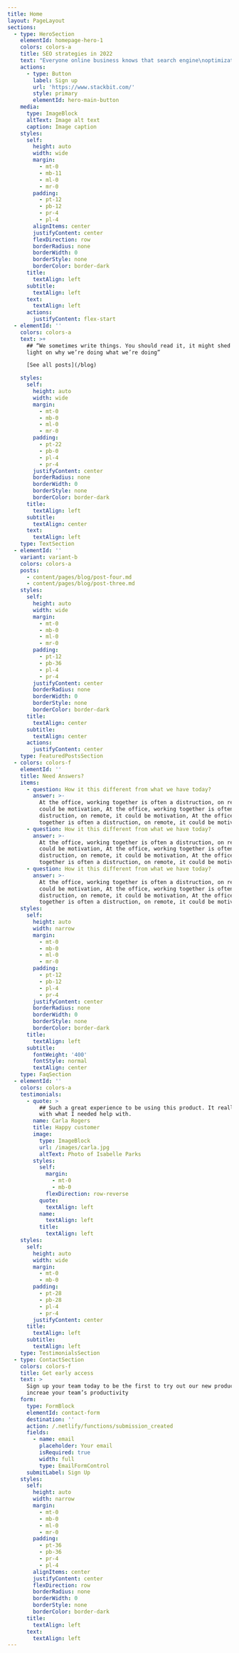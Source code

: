 ```yaml
---
title: Home
layout: PageLayout
sections:
  - type: HeroSection
    elementId: homepage-hero-1
    colors: colors-a
    title: SEO strategies in 2022
    text: "Everyone online business knows that search engine\noptimization is very effective in their business success.\_SEO techniques are constantly\nchanging, and you need to be in the process of change in order to be able to\nuse the right strategies in content production and business management.\_If you\ncontinue to use old search engine optimization techniques, it's time to use\_your SEO\nstrategies in\_2022.\_Using old\ntechniques not only does not change your progress but may also have negative\neffects.\n\n## The impact of artificial intelligence on SEO\n\nArtificial intelligence has a great impact on how people\ninteract with online content, and you need to know that it has also been a very\nimportant factor in SEO lately.\_Algorithms based on\_artificial intelligence\_can be the\_algorithm\nRankbrain\_noted\nthat one of the important factors in ranking in search engine results in 2022\nwill become.\_Ever\nsince Google introduced this algorithm, most businesses have wondered how this\nalgorithm will affect their SEO strategies.\n\nExperts believe that one of the most important factors influencing the ranking of a ranking algorithm is\_the [click-through rate\_](https://www.seo25.com/what-are-the-best-traffic-sources-increase-your-sales/)and the amount of time that searchers spend on a site.\_So, the content you produce should be organized in a way that attracts the\nattention of users.\n\n## The relationship between SEO and artificial intelligence\n\nGenerate long content\n\nRecently, Google has shown that sites that produce long\ncontent with more than 2,000 words receive much more traffic than other sites.\_One\_of the SEO\nstrategies\_that\nyou should pay attention to is focusing on producing long and quality content\nthat can improve your position in Google rankings.\_But you should note that the\ncontent you produce must fascinate readers.\n\n### Impact of headings on SEO\n\nWhen creating content using H2 and H3, it is best to divide\nyour posts into several subheadings.\_Writing long texts, especially on mobile, is\ntedious and scary for users.\_One of the SEO strategies that should be paid\nspecial attention to in 2022 is the use of more headlines.\n\n### Compatibility With Mobile Or Mobile Friendly\n\nOne of the most important factors in Google rankings, which\nit has been emphasizing since 2015, is the compatibility of websites with\nmobile.\_Google\nfirst indexes mobile-optimized sites, and in fact the mobile version is\nconsidered the original version.\_After SEO strategies that should be considered is\nthe mobile friendliness of the site.\_Because it is predicted that by 2025, more than\n75% [Guaranteed Targeted Visitor to site](https://www.targetedwebtraffic.com/) users will access the Internet via mobile phones.\n\nSEO and mobile friendly site\n\nGenerate content in accordance with the principle of\nGoogle EAT\n\nGoogle has always emphasized that the quality of the content\nproduced greatly affects the ranking of sites.\_The question for business\nowners is what does it mean to produce quality content?\_In fact, EAT means expertise,\nauthority and reliability.\_Google uses this principle to determine if a site\nproduces quality content.\_One of the SEO strategies that should be\nconsidered is content production based on the principle of\_Google EAT algorithm.\n\n## Use video in SEO content\n\nOne of the SEO strategies is to use video in the content\nthat is produced.\_In\nrecent years, you have seen successful websites use video to engage more with\ntheir audience.\_SEO\nis constantly changing and in order for you to stay among your competitors you\nneed to use new techniques and constantly update your knowledge.\n\n## Pay attention to quality link building\n\nIf you want to be in the category of successful businesses,\nyou must pay attention to quality links.\_Link building will generate a lot more traffic to\nyour site.\_Google\nbelieves that if other sites trust you, they will trust you too.\_This does not mean that you\ncan improve your site SEO strategies and get a good ranking in Google only by\nlink building, but the content you produce should be useful enough to be used\nas a reference.\n\n## Quality link building\n\nUsing the best SEO strategies will increase your position on\nthe Google results page and allocate [more organic traffic to your site](https://opencollective.com/targeted-organic-traffic).\_Before\ndeciding on your strategies, you need to research your target audience.\_But the\npoints that you should never forget are the speed of loading the site and the\nmobile friendliness of the site.\n"
    actions:
      - type: Button
        label: Sign up
        url: 'https://www.stackbit.com/'
        style: primary
        elementId: hero-main-button
    media:
      type: ImageBlock
      altText: Image alt text
      caption: Image caption
    styles:
      self:
        height: auto
        width: wide
        margin:
          - mt-0
          - mb-11
          - ml-0
          - mr-0
        padding:
          - pt-12
          - pb-12
          - pr-4
          - pl-4
        alignItems: center
        justifyContent: center
        flexDirection: row
        borderRadius: none
        borderWidth: 0
        borderStyle: none
        borderColor: border-dark
      title:
        textAlign: left
      subtitle:
        textAlign: left
      text:
        textAlign: left
      actions:
        justifyContent: flex-start
  - elementId: ''
    colors: colors-a
    text: >+
      ## “We sometimes write things. You should read it, it might shed some
      light on why we’re doing what we’re doing”

      [See all posts](/blog)

    styles:
      self:
        height: auto
        width: wide
        margin:
          - mt-0
          - mb-0
          - ml-0
          - mr-0
        padding:
          - pt-22
          - pb-0
          - pl-4
          - pr-4
        justifyContent: center
        borderRadius: none
        borderWidth: 0
        borderStyle: none
        borderColor: border-dark
      title:
        textAlign: left
      subtitle:
        textAlign: center
      text:
        textAlign: left
    type: TextSection
  - elementId: ''
    variant: variant-b
    colors: colors-a
    posts:
      - content/pages/blog/post-four.md
      - content/pages/blog/post-three.md
    styles:
      self:
        height: auto
        width: wide
        margin:
          - mt-0
          - mb-0
          - ml-0
          - mr-0
        padding:
          - pt-12
          - pb-36
          - pl-4
          - pr-4
        justifyContent: center
        borderRadius: none
        borderWidth: 0
        borderStyle: none
        borderColor: border-dark
      title:
        textAlign: center
      subtitle:
        textAlign: center
      actions:
        justifyContent: center
    type: FeaturedPostsSection
  - colors: colors-f
    elementId: ''
    title: Need Answers?
    items:
      - question: How it this different from what we have today?
        answer: >-
          At the office, working together is often a distruction, on remote, it
          could be motivation, At the office, working together is often a
          distruction, on remote, it could be motivation, At the office, working
          together is often a distruction, on remote, it could be motivation
      - question: How it this different from what we have today?
        answer: >-
          At the office, working together is often a distruction, on remote, it
          could be motivation, At the office, working together is often a
          distruction, on remote, it could be motivation, At the office, working
          together is often a distruction, on remote, it could be motivation
      - question: How it this different from what we have today?
        answer: >-
          At the office, working together is often a distruction, on remote, it
          could be motivation, At the office, working together is often a
          distruction, on remote, it could be motivation, At the office, working
          together is often a distruction, on remote, it could be motivation
    styles:
      self:
        height: auto
        width: narrow
        margin:
          - mt-0
          - mb-0
          - ml-0
          - mr-0
        padding:
          - pt-12
          - pb-12
          - pl-4
          - pr-4
        justifyContent: center
        borderRadius: none
        borderWidth: 0
        borderStyle: none
        borderColor: border-dark
      title:
        textAlign: left
      subtitle:
        fontWeight: '400'
        fontStyle: normal
        textAlign: center
    type: FaqSection
  - elementId: ''
    colors: colors-a
    testimonials:
      - quote: >
          ## Such a great experience to be using this product. It really helped
          with what I needed help with.
        name: Carla Rogers
        title: Happy customer
        image:
          type: ImageBlock
          url: /images/carla.jpg
          altText: Photo of Isabelle Parks
        styles:
          self:
            margin:
              - mt-0
              - mb-0
            flexDirection: row-reverse
          quote:
            textAlign: left
          name:
            textAlign: left
          title:
            textAlign: left
    styles:
      self:
        height: auto
        width: wide
        margin:
          - mt-0
          - mb-0
        padding:
          - pt-28
          - pb-28
          - pl-4
          - pr-4
        justifyContent: center
      title:
        textAlign: left
      subtitle:
        textAlign: left
    type: TestimonialsSection
  - type: ContactSection
    colors: colors-f
    title: Get early access
    text: >
      Sign up your team today to be the first to try out our new product to
      increae your team’s productivity
    form:
      type: FormBlock
      elementId: contact-form
      destination: ''
      action: /.netlify/functions/submission_created
      fields:
        - name: email
          placeholder: Your email
          isRequired: true
          width: full
          type: EmailFormControl
      submitLabel: Sign Up
    styles:
      self:
        height: auto
        width: narrow
        margin:
          - mt-0
          - mb-0
          - ml-0
          - mr-0
        padding:
          - pt-36
          - pb-36
          - pr-4
          - pl-4
        alignItems: center
        justifyContent: center
        flexDirection: row
        borderRadius: none
        borderWidth: 0
        borderStyle: none
        borderColor: border-dark
      title:
        textAlign: left
      text:
        textAlign: left
---
```

